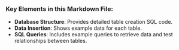 
### Key Elements in this Markdown File:
- **Database Structure**: Provides detailed table creation SQL code.
- **Data Insertion**: Shows example data for each table.
- **SQL Queries**: Includes example queries to retrieve data and test relationships between tables.

